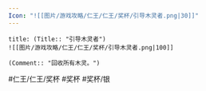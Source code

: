 ```yaml
---
Icon: "![[图片/游戏攻略/仁王/仁王/奖杯/引导木灵者.png|30]]"
---
```

```ad-common-silver-trophy
title: (Title:: "引导木灵者")
![[图片/游戏攻略/仁王/仁王/奖杯/引导木灵者.png|100]]

(Comment:: "回收所有木灵。")
```

#仁王/仁王/奖杯 #奖杯 #奖杯/银

